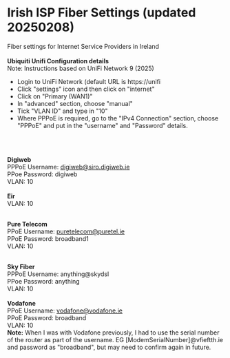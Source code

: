 # Irish ISP Fiber Settings (updated 20250208)
Fiber settings for Internet Service Providers in Ireland<br/>
<br/>
**Ubiquiti Unifi Configuration details**<br/> 
Note: Instructions based on UniFi Network 9 (2025)
* Login to UniFi Network (default URL is https://unifi<br/> 
* Click "settings" icon and then click on "internet"<br/>
* Click on "Primary (WAN1)"<br/>
* In "advanced" section, choose "manual"<br/>
* Tick "VLAN ID" and type in "10"<br/>
* Where PPPoE is required, go to the "IPv4 Connection" section, choose "PPPoE" and put in the "username" and "Password" details.<br/>
<br/>
<br/>

**Digiweb** <br/>
PPPoE Username: digiweb@siro.digiweb.ie<br/>
PPoe Password: digiweb<br/>
VLAN: 10<br/>
<br/>
**Eir** <br/>
VLAN: 10<br/>
<br/>

**Pure Telecom** <br/>
PPoE Username: puretelecom@puretel.ie<br/>
PPoE Password: broadband1<br/>
VLAN: 10<br/>
<br/>


**Sky Fiber** <br/>
PPPoE Username: anything@skydsl<br/>
PPoe Password: anything<br/>
VLAN: 10<br/>
<br/>
**Vodafone** <br/>
PPoE Username: vodafone@vodafone.ie<br/>
PPoE Password: broadband<br/>
VLAN: 10<br/>
**Note:** When I was with Vodafone previously, I had to use the serial number of the router as part of the username. EG  [ModemSerialNumber]@vfieftth.ie and password as "broadband", but may need to confirm again in future.
<br/>



